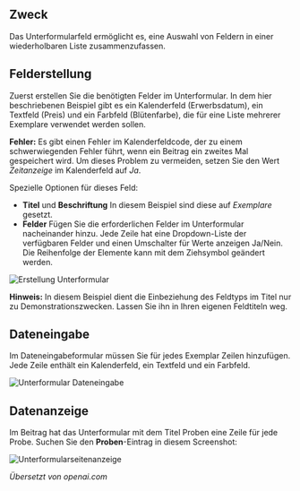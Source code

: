 <!-- Filename: jdocmanual?manual=user&heading=fields&filename=subform.md / Display title: Unterformularfeld  -->

## Zweck

Das Unterformularfeld ermöglicht es, eine Auswahl von Feldern in einer wiederholbaren Liste zusammenzufassen.

## Felderstellung

Zuerst erstellen Sie die benötigten Felder im Unterformular. In dem hier beschriebenen Beispiel gibt es ein Kalenderfeld (Erwerbsdatum), ein Textfeld (Preis) und ein Farbfeld (Blütenfarbe), die für eine Liste mehrerer Exemplare verwendet werden sollen.

**Fehler:** Es gibt einen Fehler im Kalenderfeldcode, der zu einem schwerwiegenden Fehler führt, wenn ein Beitrag ein zweites Mal gespeichert wird. Um dieses Problem zu vermeiden, setzen Sie den Wert *Zeitanzeige* im Kalenderfeld auf *Ja*.

Spezielle Optionen für dieses Feld:

- **Titel** und **Beschriftung** In diesem Beispiel sind diese auf *Exemplare* gesetzt.
- **Felder** Fügen Sie die erforderlichen Felder im Unterformular nacheinander hinzu. Jede Zeile hat eine Dropdown-Liste der verfügbaren Felder und einen Umschalter für Werte anzeigen Ja/Nein. Die Reihenfolge der Elemente kann mit dem Ziehsymbol geändert werden.

![Erstellung Unterformular](../../../en/images/fields/fields-subform-edit.png)

**Hinweis:** In diesem Beispiel dient die Einbeziehung des Feldtyps im Titel nur zu Demonstrationszwecken. Lassen Sie ihn in Ihren eigenen Feldtiteln weg.

## Dateneingabe

Im Dateneingabeformular müssen Sie für jedes Exemplar Zeilen hinzufügen. Jede Zeile enthält ein Kalenderfeld, ein Textfeld und ein Farbfeld.

![Unterformular Dateneingabe](../../../en/images/fields/fields-subform-data-entry.png)

## Datenanzeige

Im Beitrag hat das Unterformular mit dem Titel Proben eine Zeile für jede Probe.
Suchen Sie den **Proben**-Eintrag in diesem Screenshot:

![Unterformularseitenanzeige](../../../en/images/fields/fields-subform-site.png)

*Übersetzt von openai.com*

